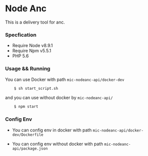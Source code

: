 # Node Anc

This is a delivery tool for anc.


### Specfication

- Require Node v8.9.1
- Require Npm  v5.5.1
- PHP 5.6


### Usage && Running

You can use Docker with path `mic-nodeanc-api/docker-dev`

```sh
    $ sh start_script.sh
```

and you can use without docker by `mic-nodeanc-api/`

```sh
    $ npm start
```

### Config Env

- You can config env in docker with path `mic-nodeanc-api/docker-dev/Dockerfile`

- You can config env without docker with path `mic-nodeanc-api/package.json`